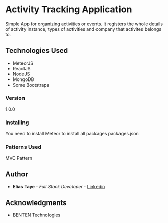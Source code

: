 # Activity Tracking Application

Simple App for organizing activities or events. It registers the whole details of activity instance, types of activities and company that activites belongs to.

## Technologies Used
* MeteorJS
* ReactJS
* NodeJS
* MongoDB
* Some Bootstraps

### Version
1.0.0

### Installing
You need to install Meteor to install all packages packages.json

### Patterns Used
MVC Pattern

## Author

* **Elias Taye** - *Full Stack Developer* - [Linkedin](https://www.linkedin.com/in/elias-taye/)

## Acknowledgments

* BENTEN Technologies

